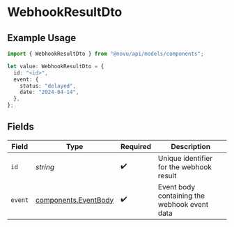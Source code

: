 # WebhookResultDto

## Example Usage

```typescript
import { WebhookResultDto } from "@novu/api/models/components";

let value: WebhookResultDto = {
  id: "<id>",
  event: {
    status: "delayed",
    date: "2024-04-14",
  },
};
```

## Fields

| Field                                                        | Type                                                         | Required                                                     | Description                                                  |
| ------------------------------------------------------------ | ------------------------------------------------------------ | ------------------------------------------------------------ | ------------------------------------------------------------ |
| `id`                                                         | *string*                                                     | :heavy_check_mark:                                           | Unique identifier for the webhook result                     |
| `event`                                                      | [components.EventBody](../../models/components/eventbody.md) | :heavy_check_mark:                                           | Event body containing the webhook event data                 |
